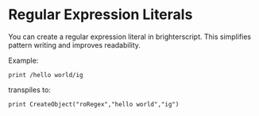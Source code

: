 # Regular Expression Literals
You can create a regular expression literal in brighterscript. This simplifies pattern writing and improves readability.

Example:
```BrighterScript
print /hello world/ig
```

transpiles to:

```BrightScript
print CreateObject("roRegex","hello world","ig")
```
